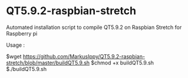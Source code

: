 # QT5.9.2-raspbian-stretch

Automated installation script to compile QT5.9.2 on Raspbian Stretch for Raspberry pi

Usage :

$wget https://github.com/MarkusIppy/QT5.9.2-raspbian-stretch/blob/master/buildQT5.9.sh
$chmod +x buildQT5.9.sh
$./buildQT5.9.sh
